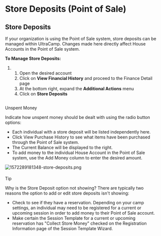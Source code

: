 # Store Deposits (Point of Sale)
## Store Deposits


If your organization is using the Point of Sale system, store deposits can be managed within UltraCamp. Changes made here directly affect House Accounts in the Point of Sale system.    


**To Manage Store Deposits:**


1. 1. Open the desired account
	2. Click on **View Financial History** and proceed to the Finance Detail page
	3. At the bottom right, expand the **Additional Actions** menu
	4. Click on **Store Deposits**


## 
Unspent Money


Indicate how unspent money should be dealt with using the radio button options:


* Each individual with a store deposit will be listed independently here.
* Click View Purchase History to see what items have been purchased through the Point of Sale system.
* The Current Balance will be displayed to the right.
* To add money to the individual House Account in the Point of Sale system, use the Add Money column to enter the desired amount.


![1572289181348-store-deposits.png](https://help.ultracamp.com/hc/article_attachments/7696327423508/1572289181348-store-deposits.png)  
  




#### 
 Tip


Why is the Store Deposit option not showing? There are typically two reasons the option to add or edit store deposits isn't showing:


* Check to see if they have a reservation. Depending on your camp settings, an individual may need to be registered for a current or upcoming session in order to add money to their Point of Sale account.
* Make certain the Session Template for a current or upcoming reservation has "Collect Store Money" checked on the Registration Information page of the Session Template Wizard.



 


  
  



  
  



  
  



  
  


